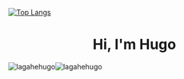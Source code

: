 
[![Top Langs](https://github-readme-stats.vercel.app/api/top-langs/?username=lagahehugo&count_private=true&langs_count=10&layout=compact&theme=dark)](https://github.com/lagahehugo/github-readme-stats)

<h1 align="center">Hi, I'm Hugo</h1>

<div style="float: left;" >
<img  src="https://github-readme-stats.vercel.app/api/top-langs/?username=lagahehugo&layout=compact" alt="lagahehugo" />
</div>
<div>
<img align="center" src="https://github-readme-stats.vercel.app/api?username=lagahehugo&show_icons=true&theme=compact" alt="lagahehugo" />
</div>